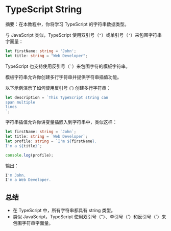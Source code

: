 # TypeScript String

摘要：在本教程中，你将学习 TypeScript 的字符串数据类型。

与 JavaScript 类似，TypeScript 使用双引号（`"`）或单引号（`'`）来包围字符串字面量：

```ts
let firstName: string = 'John';
let title: string = "Web Developer";
```

TypeScript 也支持使用反引号（<code>`</code>）来包围字符的模板字符串。

模板字符串允许你创建多行字符串并提供字符串插值功能。

以下示例演示了如何使用反引号 (`) 创建多行字符串：

```ts
let description = `This TypeScript string can 
span multiple 
lines
`;
```

字符串插值允许你讲变量插嵌入到字符串中，类似这样：

```ts
let firstName: string = `John`;
let title: string = `Web Developer`;
let profile: string = `I'm ${firstName}. 
I'm a ${title}`;

console.log(profile);
```

输出：

```ts
I'm John. 
I'm a Web Developer.
```

## 总结

- 在 TypeScript 中，所有字符串都具有 string 类型。
- 类似 JavaScript，TypeScript 使用双引号（"）、单引号（'）和反引号（`）来包围字符串字面量。
